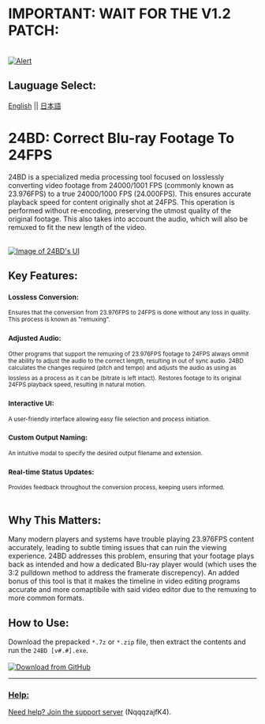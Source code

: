 # IMPORTANT: WAIT FOR THE V1.2 PATCH:
<br><a href="https://cdn.discordapp.com/attachments/753561208073879642/1143819814876500049/xOYvb6cbGT.webp">
  <img src="https://cdn.discordapp.com/attachments/753561208073879642/1143819814876500049/xOYvb6cbGT.webp" alt="Alert" style="cursor:pointer;"/>
</a><br>

## Lauguage Select:
[English](https://github.com/Knewest/24BD/blob/main/README.md) || [日本語](https://github.com/Knewest/24BD/blob/main/README_JP.md)

# 24BD: Correct Blu-ray Footage To 24FPS

24BD is a specialized media processing tool focused on losslessly converting video footage from 24000/1001 FPS (commonly known as 23.976FPS) to a true 24000/1000 FPS (24.000FPS). This ensures accurate playback speed for content originally shot at 24FPS. This operation is performed without re-encoding, preserving the utmost quality of the original footage. This also takes into account the audio, which will also be remuxed to fit the new length of the video.

<br><a href="https://cdn.discordapp.com/attachments/753561208073879642/1138962607278137384/qQMRYNFXfB_v2.avif">
  <img src="https://cdn.discordapp.com/attachments/753561208073879642/1138962607278137384/qQMRYNFXfB_v2.avif" alt="Image of 24BD's UI" style="cursor:pointer;"/>
</a><br>
## Key Features:

### **<sub>Lossless Conversion:</sub>**
<sub>Ensures that the conversion from 23.976FPS to 24FPS is done without any loss in quality. This process is known as "remuxing".</sub>
### **<sub>Adjusted Audio:</sub>**
<sub>Other programs that support the remuxing of 23.976FPS footage to 24FPS always ommit the ability to adjust the audio to the correct length, resulting in out of sync audio. 24BD calculates the changes required (pitch and tempo) and adjusts the audio as using as lossless as a process as it can be (bitrate is left intact).</sub>
<sub>Restores footage to its original 24FPS playback speed, resulting in natural motion.</sub>
### **<sub>Interactive UI:</sub>**
<sub>A user-friendly interface allowing easy file selection and process initiation.</sub>
### **<sub>Custom Output Naming:</sub>**
<sub>An intuitive modal to specify the desired output filename and extension.</sub>
### **<sub>Real-time Status Updates:</sub>**
<sub>Provides feedback throughout the conversion process, keeping users informed.</sub><br><br>

## Why This Matters:

Many modern players and systems have trouble playing 23.976FPS content accurately, leading to subtle timing issues that can ruin the viewing experience. 24BD addresses this problem, ensuring that your footage plays back as intended and how a dedicated Blu-ray player would (which uses the 3:2 pulldown method to address the framerate discrepency). An added bonus of this tool is that it makes the timeline in video editing programs accurate and more comaptibile with said video editor due to the remuxing to more common formats.

## How to Use:

Download the prepacked `*.7z` or `*.zip` file, then extract the contents and run the `24BD [v#.#].exe`.
<br><br><a href="https://github.com/Knewest/24BD/releases">
  <img src="https://cdn.discordapp.com/attachments/753561208073879642/1110739988712271873/DownloadButtonFromGithub.webp" alt="Download from GitHub" style="cursor:pointer;"/>

----------------------------------------------------

### Help:
Need help? Join the [support server](https://discord.gg/NqqqzajfK4) (NqqqzajfK4).
